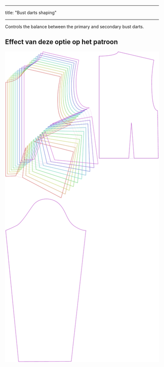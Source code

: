 - - -
title: "Bust darts shaping"
- - -

Controls the balance between the primary and secondary bust darts.

## Effect van deze optie op het patroon

![This image shows the effect of this option by superimposing several variants that have a different value for this option](breanna_primarybustdartshaping_sample.svg "Effect of this option on the pattern")
